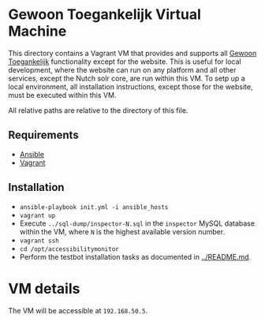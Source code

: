 # Gewoon Toegankelijk Virtual Machine
This directory contains a Vagrant VM that provides and supports all 
[Gewoon Toegankelijk](http://gewoontoegankelijk.nl) functionality except for 
the website. This is useful for local development, where the website can run on 
any platform and all other services, except the Nutch solr core, are run within 
this VM. To setp up a local environment, all installation instructions, except 
those for the website, must be executed within this VM.

All relative paths are relative to the directory of this file.

## Requirements
- [Ansible](http://ansible.com)
- [Vagrant](https://vagrantup.com)

## Installation
- `ansible-playbook init.yml -i ansible_hosts`
- `vagrant up`
- Execute `../sql-dump/inspector-N.sql` in the `inspector` MySQL database 
  within the VM, where `N` is the highest available version number.
- `vagrant ssh`
- `cd /opt/accessibilitymonitor`
- Perform the testbot installation tasks as documented in
  [../README.md](../README.md).

# VM details
The VM will be accessible at `192.168.50.5`. 
